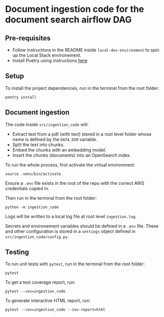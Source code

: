 # Document ingestion code for the document search airflow DAG

## Pre-requisites

- Follow instructions in the README inside `local-dev-environment` to spin up the Local Stack environement.
- Install Poetry using instructions [here](https://python-poetry.org/docs/#installation)

## Setup

To install the project dependencies, run in the terminal from the root folder:

```poetry install```

## Document ingestion

The code inside `src/ingestion_code` will:
- Extract text from a pdf (with text) stored in a root level folder whose name is defined by the `DATA_DIR` variable.
- Split the text into chunks.
- Embed the chunks with an embedding model.
- Insert the chunks (documents) into an OpenSearch index.

To run the whole process, first activate the virtual environment:

```source .venv/bin/activate```

Ensure a `.env` file exists in the root of the repo with the correct AWS credentials copied in.

Then run in the terminal from the root folder:

```python -m ingestion_code```

Logs will be written to a local log file at root level `ingestion.log`.

Secrets and environement variables should be defined in a `.env` file. These and other configuration is stored in a `settings` object defined in `src/ingestion_code/config.py`.

## Testing

To run unit tests with `pytest`, run in the terminal from the root folder:

```pytest```

To get a test coverage report, run:

```pytest --cov=ingestion_code```

To generate interactive HTML report, run:

```pytest --cov=ingestion_code --cov-report=html```
